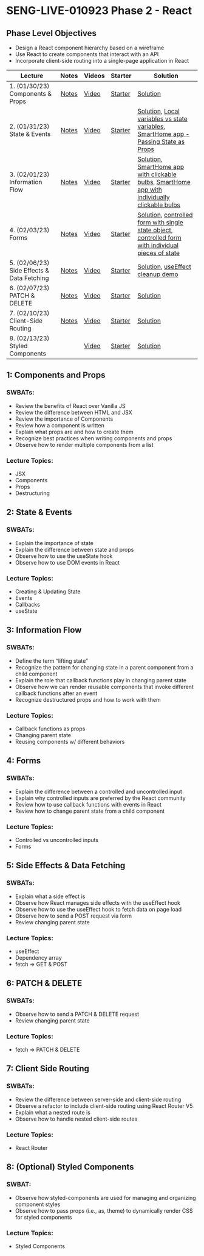 # SENG-LIVE-010923 Phase 2 - React

## Phase Level Objectives

- Design a React component hierarchy based on a wireframe
- Use React to create components that interact with an API
- Incorporate client-side routing into a single-page application in React


| Lecture | Notes | Videos | Starter | Solution |
| ------- | :---: | ------ | ------- | -------- |
| 1. (01/30/23) Components & Props     |  [Notes](https://docs.google.com/document/d/1C2DiTU9_h5-mdpgtL-BSorBjLIGt31fNolfS7iE6tbw/edit?usp=sharing)     |  [Video](https://vimeo.com/794554344)      |    [Starter](https://github.com/learn-co-students/SENG-LIVE-010923-Phase-2/tree/main/01_components_and_props)     |   [Solution](https://github.com/learn-co-students/SENG-LIVE-010923-Phase-2/tree/01_notes/01_components_and_props)       |
| 2. (01/31/23) State & Events     |  [Notes](https://docs.google.com/document/d/1C2DiTU9_h5-mdpgtL-BSorBjLIGt31fNolfS7iE6tbw/edit?usp=sharing)     |   [Video](https://vimeo.com/794651055)     |    [Starter](https://github.com/learn-co-students/SENG-LIVE-010923-Phase-2/tree/main/02_state_and_events%20)     |    [Solution](https://github.com/learn-co-students/SENG-LIVE-010923-Phase-2/tree/02_notes/02_state_and_events%20), [Local variables vs state variables](https://codesandbox.io/s/counter-state-example-0r8stb?file=/src/App.js), [SmartHome app - Passing State as Props](https://codesandbox.io/s/vigilant-minsky-iiykrb)      |
| 3. (02/01/23) Information Flow     |  [Notes](https://docs.google.com/document/d/1C2DiTU9_h5-mdpgtL-BSorBjLIGt31fNolfS7iE6tbw/edit?usp=sharing)     |  [Video](https://vimeo.com/795022164)      |   [Starter](https://github.com/learn-co-students/SENG-LIVE-010923-Phase-2/tree/main/03_information_flow)      |    [Solution](https://github.com/learn-co-students/SENG-LIVE-010923-Phase-2/tree/03_notes/03_information_flow), [SmartHome app with clickable bulbs](https://codesandbox.io/s/smarthome-with-clickable-bulbs-woyctp), [SmartHome app with individually clickable bulbs](https://codesandbox.io/s/smarthome-with-individually-switchable-bulbs-du3hot)      |
| 4. (02/03/23) Forms     |   [Notes](https://docs.google.com/document/d/1C2DiTU9_h5-mdpgtL-BSorBjLIGt31fNolfS7iE6tbw/edit?usp=sharing)    |   [Video](#)     |   [Starter](#)      |  [Solution](#), [controlled form with single state object](https://codesandbox.io/s/refactoring-a-controlled-form-with-individual-pieces-of-state-juv663?file=/src/App.js), [controlled form with individual pieces of state](https://codesandbox.io/s/controlled-form-with-individual-pieces-of-state-pbjpe4?from-embed)        |
| 5. (02/06/23) Side Effects & Data Fetching     |  [Notes](https://docs.google.com/document/d/1C2DiTU9_h5-mdpgtL-BSorBjLIGt31fNolfS7iE6tbw/edit?usp=sharing)     |   [Video](https://vimeo.com/796427099)     |   [Starter](https://github.com/learn-co-students/SENG-LIVE-010923-Phase-2/tree/main/05_side_effects_and_data_fetching)      |   [Solution](https://github.com/learn-co-students/SENG-LIVE-010923-Phase-2/tree/05_notes/05_side_effects_and_data_fetching), [useEffect cleanup demo](https://codesandbox.io/s/useeffect-cleanup-ig17kd?file=/src/Timer.js)       |
| 6. (02/07/23) PATCH & DELETE     |   [Notes](https://docs.google.com/document/d/1C2DiTU9_h5-mdpgtL-BSorBjLIGt31fNolfS7iE6tbw/edit?usp=sharing)    |   [Video](https://vimeo.com/796807904)     |    [Starter](https://github.com/learn-co-students/SENG-LIVE-010923-Phase-2/tree/main/06_PATCH_DELETE)     |   [Solution](https://github.com/learn-co-students/SENG-LIVE-010923-Phase-2/tree/06_notes/06_PATCH_DELETE)       |
| 7. (02/10/23) Client-Side Routing     |   [Notes](https://docs.google.com/document/d/1C2DiTU9_h5-mdpgtL-BSorBjLIGt31fNolfS7iE6tbw/edit?usp=sharing)    |    [Video](#)    |   [Starter](#)      |    [Solution](#)      |
| 8. (02/13/23) Styled Components     |                           |    [Video](#)    |   [Starter](#)      |    [Solution](#)      |

## 1: Components and Props
### SWBATs:
- Review the benefits of React over Vanilla JS 
- Review the difference between HTML and JSX
- Review the importance of Components
- Review how a component is written
- Explain what props are and how to create them
- Recognize best practices when writing components and props
- Observe how to render multiple components from a list
### Lecture Topics:
- JSX
- Components
- Props
- Destructuring


## 2: State & Events

### SWBATs:
- Explain the importance of state
- Explain the difference between state and props
- Observe how to use the useState hook
- Observe how to use DOM events in React
### Lecture Topics:
- Creating & Updating State
- Events
- Callbacks
- useState


## 3: Information Flow
### SWBATs:
- Define the term “lifting state”
- Recognize the pattern for changing state in a parent component from a child component
- Explain the role that callback functions play in changing parent state
- Observe how we can render reusable components that invoke different callback functions after an event
- Recognize destructured props and how to work with them
### Lecture Topics:
- Callback functions as props
- Changing parent state
- Reusing components w/ different behaviors

## 4: Forms
### SWBATs:
- Explain the difference between a controlled and uncontrolled input
- Explain why controlled inputs are preferred by the React community
- Review how to use callback functions with events in React
- Review how to change parent state from a child component
### Lecture Topics:
- Controlled vs uncontrolled inputs
- Forms

## 5: Side Effects & Data Fetching

### SWBATs:
- Explain what a side effect is
- Observe how React manages side effects with the useEffect hook
- Observe how to use the useEffect hook to fetch data on page load
- Observe how to send a POST request via form
- Review changing parent state
### Lecture Topics:
- useEffect
- Dependency array
- fetch => GET & POST

## 6: PATCH & DELETE
### SWBATs:
- Observe how to send a PATCH & DELETE request
- Review changing parent state
### Lecture Topics:
- fetch => PATCH & DELETE

## 7: Client Side Routing

### SWBATs:
- Review the difference between server-side and client-side routing
- Observe a refactor to include client-side routing using React Router V5
- Explain what a nested route is
- Observe how to handle nested client-side routes 
### Lecture Topics:
- React Router

## 8: (Optional) Styled Components
### SWBAT:
- Observe how styled-components are used for managing and organizing component styles
- Observe how to pass props (i.e., as, theme) to dynamically render CSS for styled components
### Lecture Topics:
- Styled Components

